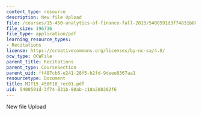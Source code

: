 ```yaml
---
content_type: resource
description: New file Upload
file: /courses/15-450-analytics-of-finance-fall-2010/5400591d3f74831b80abc10a288282f6_MIT15_450F10_rec01.pdf
file_size: 196736
file_type: application/pdf
learning_resource_types:
- Recitations
license: https://creativecommons.org/licenses/by-nc-sa/4.0/
ocw_type: OCWFile
parent_title: Recitations
parent_type: CourseSection
parent_uid: ff487cb6-e241-28f5-b2fd-9deee8367aa1
resourcetype: Document
title: MIT15_450F10_rec01.pdf
uid: 5400591d-3f74-831b-80ab-c10a288282f6
---
```

New file Upload